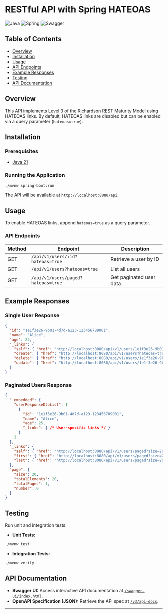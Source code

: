 # RESTful API with Spring HATEOAS

![Java](https://img.shields.io/badge/Java-%23F89820.svg?style=for-the-badge&logo=openjdk&logoColor=white) 
![Spring](https://img.shields.io/badge/Spring-%238BC34A.svg?style=for-the-badge&logo=spring&logoColor=white) 
![Swagger](https://img.shields.io/badge/Swagger-%238D6E63.svg?style=for-the-badge&logo=swagger&logoColor=white) 

## Table of Contents

- [Overview](#overview)
- [Installation](#installation)
- [Usage](#usage)
- [API Endpoints](#api-endpoints)
- [Example Responses](#example-responses)
- [Testing](#testing)
- [API Documentation](#api-documentation)

## Overview

This API implements Level 3 of the Richardson REST Maturity Model using HATEOAS links. By default, HATEOAS links are disabled but can be enabled via a query parameter (`hateoas=true`).

## Installation

### Prerequisites
- [Java 21](https://www.oracle.com/java/technologies/downloads/#java21)

### Running the Application
```bash
./mvnw spring-boot:run
```
The API will be available at `http://localhost:8080/api`.

## Usage

To enable HATEOAS links, append `hateoas=true` as a query parameter.

### API Endpoints

| Method | Endpoint | Description |
|--------|---------|-------------|
| GET | `/api/v1/users/:id?hateoas=true` | Retrieve a user by ID |
| GET | `/api/v1/users?hateoas=true` | List all users |
| GET | `/api/v1/users/paged?hateoas=true` | Get paginated user data |

## Example Responses

### Single User Response
```json
{
  "id": "1e1f3e26-9b01-4d7d-a123-123456789001",
  "name": "Alice",
  "age": 25,
  "_links": {
    "self": { "href": "http://localhost:8080/api/v1/users/1e1f3e26-9b01-4d7d-a123-123456789001?hateoas=true" },
    "create": { "href": "http://localhost:8080/api/v1/users?hateoas=true" },
    "delete": { "href": "http://localhost:8080/api/v1/users/1e1f3e26-9b01-4d7d-a123-123456789001" },
    "update": { "href": "http://localhost:8080/api/v1/users/1e1f3e26-9b01-4d7d-a123-123456789001?hateoas=true" }
  }
}
```

### Paginated Users Response
```json
{
  "_embedded": {
    "userResponseDtoList": [
      {
        "id": "1e1f3e26-9b01-4d7d-a123-123456789001",
        "name": "Alice",
        "age": 25,
        "_links": { /* User-specific links */ }
      }
    ]
  },
  "_links": {
    "self": { "href": "http://localhost:8080/api/v1/users/paged?size=20&page=0&hateoas=true" },
    "first": { "href": "http://localhost:8080/api/v1/users/paged?size=20&page=0&hateoas=true" },
    "last": { "href": "http://localhost:8080/api/v1/users/paged?size=20&page=0&hateoas=true" }
  },
  "page": {
    "size": 20,
    "totalElements": 20,
    "totalPages": 1,
    "number": 0
  }
}
```

## Testing

Run unit and integration tests:

- **Unit Tests:**
```bash
./mvnw test
```
- **Integration Tests:**
```bash
./mvnw verify
```

## API Documentation

- **Swagger UI:** Access interactive API documentation at [`/swagger-ui/index.html`](http://localhost:8080/swagger-ui/index.html).
- **OpenAPI Specification (JSON):** Retrieve the API spec at [`/v3/api-docs`](http://localhost:8080/v3/api-docs).

---
